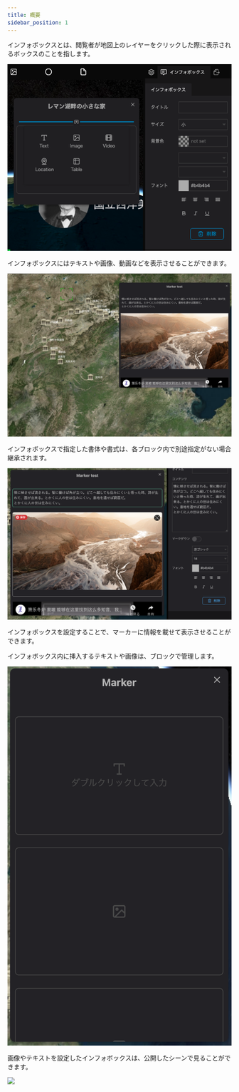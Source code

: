```yaml
---
title: 概要
sidebar_position: 1
---
```


インフォボックスとは、閲覧者が地図上のレイヤーをクリックした際に表示されるボックスのことを指します。

![](./img/1_001.png)

インフォボックスにはテキストや画像、動画などを表示させることができます。

![](./img/1_002.png)

インフォボックスで指定した書体や書式は、各ブロック内で別途指定がない場合継承されます。

![](./img/1_003.png)

インフォボックスを設定することで、マーカーに情報を載せて表示させることができます。

インフォボックス内に挿入するテキストや画像は、ブロックで管理します。

![](./img/1_005.png)

画像やテキストを設定したインフォボックスは、公開したシーンで見ることができます。

![](./img/1_006.png)